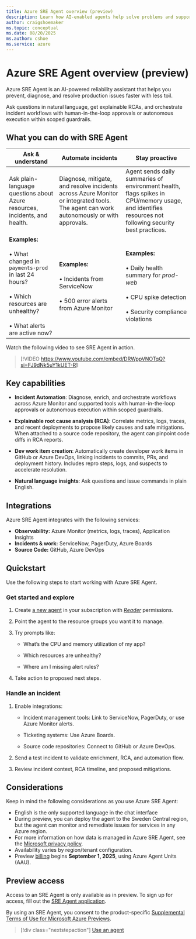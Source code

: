 ```yaml
---
title: Azure SRE Agent overview (preview)
description: Learn how AI-enabled agents help solve problems and support resilient and self-healing systems on your behalf.
author: craigshoemaker
ms.topic: conceptual
ms.date: 08/20/2025
ms.author: cshoe
ms.service: azure
---
```


# Azure SRE Agent overview (preview)

Azure SRE Agent is an AI-powered reliability assistant that helps you prevent, diagnose, and resolve production issues faster with less toil.

Ask questions in natural language, get explainable RCAs, and orchestrate incident workflows with human-in-the-loop approvals or autonomous execution within scoped guardrails.

## What you can do with SRE Agent

| Ask & understand | Automate incidents | Stay proactive |
|---|---|---|
| Ask plain-language questions about Azure resources, incidents, and health. | Diagnose, mitigate, and resolve incidents across Azure Monitor or integrated tools. The agent can work autonomously or with approvals. | Agent sends daily summaries of environment health, flags spikes in CPU/memory usage, and identifies resources not following security best practices. |
| **Examples:**<br><br>• What changed in `payments-prod` in last 24 hours?<br><br>• Which resources are unhealthy?<br><br>• What alerts are active now? | **Examples:**<br><br>• Incidents from ServiceNow<br><br>• 500 error alerts from Azure Monitor | **Examples:**<br><br>• Daily health summary for *prod-web*<br><br>• CPU spike detection<br><br>• Security compliance violations |

Watch the following video to see SRE Agent in action.

> [!VIDEO https://www.youtube.com/embed/DRWppVNOTqQ?si=FJ9dNk5uY1kUET-R]

## Key capabilities

- **Incident Automation**: Diagnose, enrich, and orchestrate workflows across Azure Monitor and supported tools with human-in-the-loop approvals or autonomous execution within scoped guardrails.

- **Explainable root cause analysis (RCA)**: Correlate metrics, logs, traces, and recent deployments to propose likely causes and safe mitigations. When attached to a source code repository, the agent can pinpoint code diffs in RCA reports.

- **Dev work item creation**: Automatically create developer work items in GitHub or Azure DevOps, linking incidents to commits, PRs, and deployment history. Includes repro steps, logs, and suspects to accelerate resolution.

- **Natural language insights**: Ask questions and issue commands in plain English.

## Integrations

Azure SRE Agent integrates with the following services:

- **Observability:** Azure Monitor (metrics, logs, traces), Application Insights
- **Incidents & work:** ServiceNow, PagerDuty, Azure Boards  
- **Source Code:** GitHub, Azure DevOps

## Quickstart

Use the following steps to start working with Azure SRE Agent.

### Get started and explore

1. Create [a new agent](usage.md) in your subscription with *[Reader](security-context.md)* permissions.

1. Point the agent to the resource groups you want it to manage.

1. Try prompts like:

    - What’s the CPU and memory utilization of my app?

    - Which resources are unhealthy?

    - Where am I missing alert rules?

1. Take action to proposed next steps.

### Handle an incident

1. Enable integrations:  

   - Incident management tools: Link to ServiceNow, PagerDuty, or use Azure Monitor alerts.  

   - Ticketing systems: Use Azure Boards.

   - Source code repositories: Connect to GitHub or Azure DevOps.  

1. Send a test incident to validate enrichment, RCA, and automation flow.

1. Review incident context, RCA timeline, and proposed mitigations.

## Considerations

Keep in mind the following considerations as you use Azure SRE Agent:

- English is the only supported language in the chat interface
- During preview, you can deploy the agent to the Sweden Central region, but the agent can monitor and remediate issues for services in any Azure region.
- For more information on how data is managed in Azure SRE Agent, see the [Microsoft privacy policy](https://www.microsoft.com/privacy/privacystatement).
- Availability varies by region/tenant configuration.  
- Preview [billing](billing.md) begins **September 1, 2025**, using Azure Agent Units (AAU).

## Preview access

Access to an SRE Agent is only available as in preview. To sign up for access, fill out the [SRE Agent application](https://go.microsoft.com/fwlink/?linkid=2319540).

By using an SRE Agent, you consent to the product-specific [Supplemental Terms of Use for Microsoft Azure Previews](https://azure.microsoft.com/support/legal/preview-supplemental-terms/).

> [!div class="nextstepaction"]
> [Use an agent](./usage.md)
